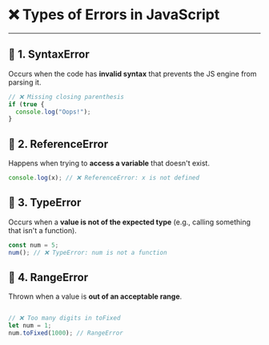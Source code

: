 # ❌ Types of Errors in JavaScript

---

## 🧩 1. SyntaxError

Occurs when the code has **invalid syntax** that prevents the JS engine from parsing it.

```js
// ❌ Missing closing parenthesis
if (true {
  console.log("Oops!");
}
```

## 🧩 2. ReferenceError

Happens when trying to **access a variable** that doesn't exist.
```js
console.log(x); // ❌ ReferenceError: x is not defined

```

## 🧩 3. TypeError

Occurs when a **value is not of the expected type** (e.g., calling something that isn't a function).

```js
const num = 5;
num(); // ❌ TypeError: num is not a function

```


## 🧩 4. RangeError

Thrown when a value is **out of an acceptable range**.
```js

// ❌ Too many digits in toFixed
let num = 1;
num.toFixed(1000); // RangeError


```